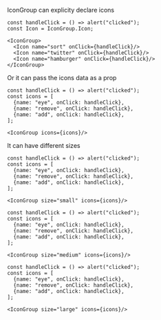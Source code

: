 IconGroup can explicity declare icons

```react
const handleClick = () => alert("clicked");
const Icon = IconGroup.Icon;

<IconGroup>
  <Icon name="sort" onClick={handleClick}/>
  <Icon name="twitter" onClick={handleClick}/>
  <Icon name="hamburger" onClick={handleClick}/>
</IconGroup>
```

Or it can pass the icons data as a prop

```react
const handleClick = () => alert("clicked");
const icons = [
  {name: "eye", onClick: handleClick},
  {name: "remove", onClick: handleClick},
  {name: "add", onClick: handleClick},
];

<IconGroup icons={icons}/>
```

It can have different sizes

```react|span-3
const handleClick = () => alert("clicked");
const icons = [
  {name: "eye", onClick: handleClick},
  {name: "remove", onClick: handleClick},
  {name: "add", onClick: handleClick},
];

<IconGroup size="small" icons={icons}/>
```

```react|span-3
const handleClick = () => alert("clicked");
const icons = [
  {name: "eye", onClick: handleClick},
  {name: "remove", onClick: handleClick},
  {name: "add", onClick: handleClick},
];

<IconGroup size="medium" icons={icons}/>
```

```react|span-6
const handleClick = () => alert("clicked");
const icons = [
  {name: "eye", onClick: handleClick},
  {name: "remove", onClick: handleClick},
  {name: "add", onClick: handleClick},
];

<IconGroup size="large" icons={icons}/>
```
